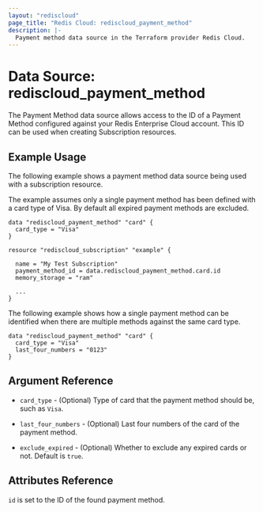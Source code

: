 ```yaml
---
layout: "rediscloud"
page_title: "Redis Cloud: rediscloud_payment_method"
description: |-
  Payment method data source in the Terraform provider Redis Cloud.
---
```


# Data Source: rediscloud_payment_method

The Payment Method data source allows access to the ID of a Payment Method configured against your Redis Enterprise Cloud account. This ID can be used when creating Subscription resources.

## Example Usage

The following example shows a payment method data source being used with a subscription resource.  

The example assumes only a single payment method has been defined with a card type of Visa.  By default all expired payment methods are excluded.

```hcl
data "rediscloud_payment_method" "card" {
  card_type = "Visa"
}

resource "rediscloud_subscription" "example" {

  name = "My Test Subscription"
  payment_method_id = data.rediscloud_payment_method.card.id
  memory_storage = "ram"

  ...
}
```

The following example shows how a single payment method can be identified when there are multiple methods against the same card type.

```hcl
data "rediscloud_payment_method" "card" {
  card_type = "Visa"
  last_four_numbers = "0123"
}
```

## Argument Reference

* `card_type` - (Optional) Type of card that the payment method should be, such as `Visa`.

* `last_four_numbers` - (Optional) Last four numbers of the card of the payment method.

* `exclude_expired` - (Optional) Whether to exclude any expired cards or not. Default is `true`.

## Attributes Reference

`id` is set to the ID of the found payment method.
